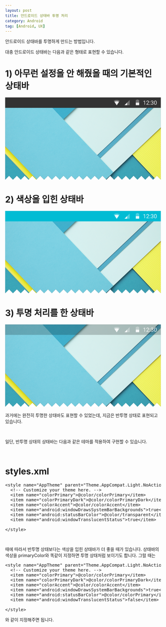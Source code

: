 ```yaml
---
layout: post
title: 안드로이드 상태바 투명 처리
category: Android
tag: [Android, UX]
---
```


안드로이드 상태바를 투명하게 만드는 방법입니다.

대충 안드로이드 상태바는 다음과 같은 형태로 표현할 수 있습니다.
<br>

# 1) 아무런 설정을 안 해줬을 때의 기본적인 상태바

![image](/assets/2017-04-14-android-transparent-status-bar/01.png)
<br>

# 2) 색상을 입힌 상태바

![image](/assets/2017-04-14-android-transparent-status-bar/02.png)
<br>

# 3) 투명 처리를 한 상태바
![image](/assets/2017-04-14-android-transparent-status-bar/03.png)

과거에는 완전히 투명한 상태바도 표현할 수 있었는데, 지금은 반투명 상태로 표현되고 있습니다.

<br>

일단, 반투명 상태의 상태바는 다음과 같은 테마를 적용하여 구현할 수 있습니다.

<br>

# styles.xml

<pre class="prettyprint">&lt;style name="AppTheme" parent="Theme.AppCompat.Light.NoActionBar"&gt;
  &lt;!-- Customize your theme here. --&gt;
  &lt;item name="colorPrimary"&gt;@color/colorPrimary&lt;/item&gt;
  &lt;item name="colorPrimaryDark"&gt;@color/colorPrimaryDark&lt;/item&gt;
  &lt;item name="colorAccent"&gt;@color/colorAccent&lt;/item&gt;
  &lt;item name="android:windowDrawsSystemBarBackgrounds"&gt;true&lt;/item&gt;
  &lt;item name="android:statusBarColor"&gt;@color/transparent&lt;/item&gt;
  &lt;item name="android:windowTranslucentStatus"&gt;true&lt;/item&gt;

&lt;/style&gt;</pre>
<br>

때에 따라서 반투명 상태보다는 색상을 입힌 상태바가 더 좋을 때가 있습니다.
상태바의 색상을 primaryColor와 똑같이 지정하면 투명 상태처럼 보이기도 합니다. 그럴 때는
<pre class="prettyprint">&lt;style name="AppTheme" parent="Theme.AppCompat.Light.NoActionBar"&gt;
  &lt;!-- Customize your theme here. --&gt;
  &lt;item name="colorPrimary"&gt;@color/colorPrimary&lt;/item&gt;
  &lt;item name="colorPrimaryDark"&gt;@color/colorPrimaryDark&lt;/item&gt;
  &lt;item name="colorAccent"&gt;@color/colorAccent&lt;/item&gt;
  &lt;item name="android:windowDrawsSystemBarBackgrounds"&gt;true&lt;/item&gt;
  &lt;item name="android:statusBarColor"&gt;@color/colorPrimary&lt;/item&gt;
  &lt;item name="android:windowTranslucentStatus"&gt;false&lt;/item&gt;

&lt;/style&gt;</pre>
와 같이 지정해주면 됩니다.
